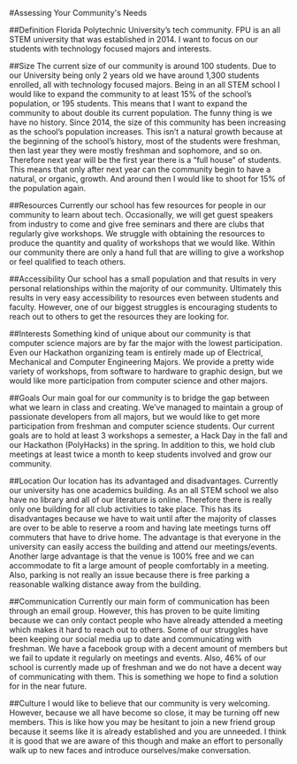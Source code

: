 #Assessing Your Community's Needs

##Definition
Florida Polytechnic University’s tech community. FPU is an all STEM university that was established in 2014. I want to focus on our students with technology focused majors and interests.

##Size
The current size of our community is around 100 students. Due to our University being only 2 years old we have around 1,300 students enrolled, all with technology focused majors. Being in an all STEM school I would like to expand the community to at least 15% of the school’s population, or 195 students. This means that I want to expand the community to about double its current population.
The funny thing is we have no history.
Since 2014, the size of this community has been increasing as the school’s population increases. This isn’t a natural growth because at the beginning of the school’s history, most of the students were freshman, then last year they were mostly freshman and sophomore, and so on. Therefore next year will be the first year there is a “full house” of students. This means that only after next year can the community begin to have a natural, or organic, growth. And around then I would like to shoot for 15% of the population again.

##Resources
Currently our school has few resources for people in our community to learn about tech. Occasionally, we will get guest speakers from industry to come and give free seminars and there are clubs that regularly give workshops. We struggle with obtaining the resources to produce the quantity and quality of workshops that we would like. Within our community there are only a hand full that are willing to give a workshop or feel qualified to teach others.

##Accessibility
Our school has a small population and that results in very personal relationships within the majority of our community. Ultimately this results in very easy accessibility to resources even between students and faculty. However, one of our biggest struggles is encouraging students to reach out to others to get the resources they are looking for.

##Interests
Something kind of unique about our community is that computer science majors are by far the major with the lowest participation. Even our Hackathon organizing team is entirely made up of Electrical, Mechanical and Computer Engineering Majors. We provide a pretty wide variety of workshops, from software to hardware to graphic design, but we would like more participation from computer science and other majors.

##Goals
Our main goal for our community is to bridge the gap between what we learn in class and creating. We’ve managed to maintain a group of passionate developers from all majors, but we would like to get more participation from freshman and computer science students.
Our current goals are to hold at least 3 workshops a semester, a Hack Day in the fall and our Hackathon (PolyHacks) in the spring. In addition to this, we hold club meetings at least twice a month to keep students involved and grow our community.

##Location
Our location has its advantaged and disadvantages. Currently our university has one academics building. As an all STEM school we also have no library and all of our literature is online. Therefore there is really only one building for all club activities to take place. This has its disadvantages because we have to wait until after the majority of classes are over to be able to reserve a room and having late meetings turns off commuters that have to drive home. The advantage is that everyone in the university can easily access the building and attend our meetings/events.
Another large advantage is that the venue is 100% free and we can accommodate to fit a large amount of people comfortably in a meeting. Also, parking is not really an issue because there is free parking a reasonable walking distance away from the building.

##Communication
Currently our main form of communication has been through an email group. However, this has proven to be quite limiting because we can only contact people who have already attended a meeting which makes it hard to reach out to others.
Some of our struggles have been keeping our social media up to date and communicating with freshman. We have a facebook group with a decent amount of members but we fail to update it regularly on meetings and events. Also, 46% of our school is currently made up of freshman and we do not have a decent way of communicating with them. This is something we hope to find a solution for in the near future.

##Culture
I would like to believe that our community is very welcoming. However, because we all have become so close, it may be turning off new members. This is like how you may be hesitant to join a new friend group because it seems like it is already established and you are unneeded. I think it is good that we are aware of this though and make an effort to personally walk up to new faces and introduce ourselves/make conversation.  
